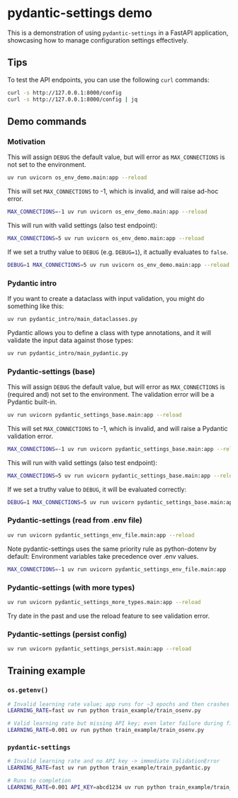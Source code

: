 # pydantic-settings demo

This is a demonstration of using `pydantic-settings` in a FastAPI application, showcasing how to manage configuration settings effectively.

## Tips

To test the API endpoints, you can use the following `curl` commands:

```bash
curl -s http://127.0.0.1:8000/config
curl -s http://127.0.0.1:8000/config | jq
```

## Demo commands

### Motivation

This will assign `DEBUG` the default value, but will error as `MAX_CONNECTIONS` is not set to the environment.

```bash
uv run uvicorn os_env_demo.main:app --reload
```

This will set `MAX_CONNECTIONS` to -1, which is invalid, and will raise ad-hoc error.

```bash
MAX_CONNECTIONS=-1 uv run uvicorn os_env_demo.main:app --reload
```

This will run with valid settings (also test endpoint):

```bash
MAX_CONNECTIONS=5 uv run uvicorn os_env_demo.main:app --reload
```

If we set a truthy value to `DEBUG` (e.g. `DEBUG=1`), it actually evaluates to `false`.

```bash
DEBUG=1 MAX_CONNECTIONS=5 uv run uvicorn os_env_demo.main:app --reload
```

### Pydantic intro

If you want to create a dataclass with input validation, you might do something like this:

```bash
uv run pydantic_intro/main_dataclasses.py
```

Pydantic allows you to define a class with type annotations, and it will validate the input data against those types:

```bash
uv run pydantic_intro/main_pydantic.py
```

### Pydantic-settings (base)

This will assign `DEBUG` the default value, but will error as `MAX_CONNECTIONS` is (required and) not set to the environment. The validation error will be a Pydantic built-in.

```bash
uv run uvicorn pydantic_settings_base.main:app --reload
```

This will set `MAX_CONNECTIONS` to -1, which is invalid, and will raise a Pydantic validation error.

```bash
MAX_CONNECTIONS=-1 uv run uvicorn pydantic_settings_base.main:app --reload
```

This will run with valid settings (also test endpoint):

```bash
MAX_CONNECTIONS=5 uv run uvicorn pydantic_settings_base.main:app --reload
```

If we set a truthy value to `DEBUG`, it will be evaluated correctly:

```bash
DEBUG=1 MAX_CONNECTIONS=5 uv run uvicorn pydantic_settings_base.main:app --reload
```

### Pydantic-settings (read from .env file)

```bash
uv run uvicorn pydantic_settings_env_file.main:app --reload
```

Note pydantic-settings uses the same priority rule as python-dotenv by default: Environment variables take precedence over .env values.

```bash
MAX_CONNECTIONS=-1 uv run uvicorn pydantic_settings_env_file.main:app --reload
```

### Pydantic-settings (with more types)

```bash
uv run uvicorn pydantic_settings_more_types.main:app --reload
```

Try date in the past and use the reload feature to see validation error.

### Pydantic-settings (persist config)

```bash
uv run uvicorn pydantic_settings_persist.main:app --reload
```

## Training example

### `os.getenv()`

```bash
# Invalid learning rate value; app runs for ~3 epochs and then crashes
LEARNING_RATE=fast uv run python train_example/train_osenv.py
```

```bash
# Valid learning rate but missing API key; even later failure during final logging
LEARNING_RATE=0.001 uv run python train_example/train_osenv.py
```

### `pydantic-settings`

```bash
# Invalid learning rate and no API key -> immediate ValidationError
LEARNING_RATE=fast uv run python train_example/train_pydantic.py
```

```bash
# Runs to completion
LEARNING_RATE=0.001 API_KEY=abcd1234 uv run python train_example/train_pydantic.py
```
